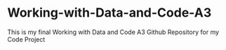 # Working-with-Data-and-Code-A3
This is my final Working with Data and Code A3 Github Repository for my Code Project
